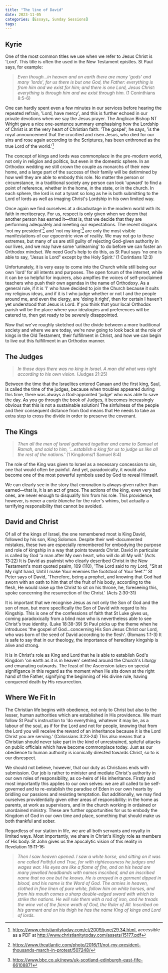 ```yaml
---
title: "The line of David"
date: 2023-11-05
categories: [Essays, Sunday Sessions]
tags:
---
```


## Kyrie

One of the most common titles we use when we refer to Jesus Christ is 'Lord'.
This title is often the used in the New Testament epistles. St Paul says, for example:

> *Even though...in heaven and on earth there are many 'gods' and many 'lords', for us there is but one God, the Father: everything is from him and we exist for him; and there is one Lord, Jesus Christ: everything is through him and we exist through him.* (1 Coninthians 8:5-6)

One can hardly spent even a few minutes in our services before hearing the repeated refrain, 'Lord, have mercy', and this is further echoed in our private devotions when we say the Jesus prayer.
The Anglican Bishop NT Wright gave a nice one-sentence summary emphasising how the Lordship of Christ is at the very heart of Christian faith: 'The gospel', he says, 'is the royal announcement that the crucified and risen Jesus, who died for our sins and rose again according to the Scriptures, has been enthroned as the true Lord of the world.'[^wright]

The concept of kings and lords was commonplace in the pre-modern world, not only in religion and politics, but even in the domestic sphere.
In an Orthodox wedding we still crown the couple as monarchs of their new home, and a large part of the success of their family will be detirmined by how well they are able to embody this role.
No matter the person or circumstance, in a traditional society any person can look 'upward' to find a point of reference, whether in the home, in the state, or in the church.
In each sphere, the lord is not a tyrant so long as he is both submitting to the Lord of lords as well as imaging Christ's Lordship in his own limited way.

Once again we find ourselves at a disadvatage in the modern world with its faith in meritocracy.
For us, respect is only given when we deem that another person has earned it&mdash;that is, that we decide that they are performing adequately and meeting our expectations.
The recent slogans 'not my president'[^not-my-president] and 'not my king'[^not-my-king] are only the most visible manifestations of our egocentric view of reality.
We may not go to these extremes, but many of us are still guilty of rejecting God-given authority in our lives, and we may have some 'unlearning' to do before we can foster an Orthodox mindset.
We need God's help to do this, as St Paul says 'no one is able to say, "Jesus is Lord" except by the Holy Spirit.' (1 Corintians 12:3)

Unfortunately, it is very easy to come into the Church while still being our own 'lord' for all intents and purposes.
The open forum of the internet, while it can be so helpful for inquirers, also amplfies the voices of self-proclaimed teachers who push their own agendas in the name of Orthodoxy.
As a general rule, if it is 'I' who have decided to join the Church because it suits my religious ideas, and if it is I who judge whether or not I and the people around me, and even the clergy, are 'doing it right', then for certain I haven't yet understood that Jesus is Lord.
If you think that your local Orthodox parish will be the place where your idealogies and preferences will be catered to, then get ready to be severely disappointed.

Now that we've roughly sketched out the divide between a more traditional society and where we are today, we're now going to look back at the role of kings in the Old Testament, their fulfillment in Christ, and how we can begin to live out this fulfillment in an Orthodox manner.

## The Judges

> *In those days there was no king in Israel. A man did what was right according to his own vision.* (Judges 21:25)

Between the time that the Israelites entered Canaan and the first king, Saul, is called the time of the judges, because when troubles appeared during this time, there was always a God-appointed 'judge' who was able to save the day.
As you go through the book of Judges, it becomes increasingly obvious that this is not a sustainable solution!
The sinfulness of the people and their consequent distance from God means that He needs to take an extra step to cross the divide in order to preserve the covenant.

## The Kings

> *Then all the men of Israel gathered together and came to Samuel at Ramah, and said to him, '...establish a king for us to judge us like all the rest of the nations.'* (1 Kingdoms/1 Samuel 8:4)

The role of the King was given to Israel as a necessary concession to sin, one that would often be painful.
And yet, paradoxically, it would also become one of the most powerful symbols used by God to reveal Himself.

We can clearly see in the story that coronation is always given rather than earned&mdash;that is, it is an act of grace.
The actions of the king, even very bad ones, are never enough to disqualify him from his role.
This providence, however, is never a _carte blanche_ for the ruler's whims, but actually a terrifying responsibility that cannot be avoided.

## David and Christ

Of all of the kings of Israel, the one remembered most is King David, followed by his son, King Solomon.
Despite their well-documented mistakes, these two are especially remembered for embodying the purpose and role of kingship in a way that points towards Christ.
David in particular is called by God 'a man after My own heart, who will do all My will.' (Acts 13:22)
It is David as psalmist who clearly described Christ in the New Testament's most quoted psalm, 109 (110), 'The Lord said to my Lord, "Sit at My right hand, Until I make Your enemies the footstool of Your feet."'
St Peter says of David, 'Therefore, being a prophet, and knowing that God had sworn with an oath to him that of the fruit of his body, according to the flesh, He would raise up the Christ to sit on his throne, he, foreseeing this, spoke concerning the resurrection of the Christ.' (Acts 2:30-31)

It is important that we recognise Jesus as not only the Son of God and the son of man, but more specifically the Son of David with regard to his Kingship.
This is one of the confessions of faith that St Luke gives us, coming paradoxically from a blind man who is nevertheless able to see Christ's true identity. (Luke 18:38-39)
St Paul picks up the theme when he introduces 'the gospel of God...concerning His Son Jesus Christ our Lord, who was born of the seed of David according to the flesh'. (Romans 1:1-3)
It is safe to say that in our theology, the importance of hereditary kingship is alive and strong.

It is in Christ's role as King and Lord that he is able to establish God's Kingdom 'on earth as it is in heaven' centred around the Church's Liturgy and emanating outwards.
The feast of the Ascension takes on special signifigance in this regard as the moment when He sits down at the right hand of the Father, signifying the beginning of His divine rule, having conquered death by His resurrection.

## Where We Fit In

The Christian life begins with obedience, not only to Christ but also to the lesser, human authorities which are established in His providence.
We must follow St Paul's instruction to 'do everything, whatever it may be, as a labour of the soul, as if for the Lord and not for people, knowing that from the Lord you will receive the reward of an inheritance because it is the Lord Christ you are serving.' (Colossians 3:23-24)
This also means that a Christian should never take part in the kind of unrestrained, spiteful attacks on public officials which have become commonplace today.
Just as our obedience to human authority is iconically directed towards Christ, so to is our disrespect.

We should not believe, however, that our duty as Christians ends with submission.
Our job is rather to minister and mediate Christ's authority in our own roles of responsibility, as co-heirs of His inheritance.
Firstly and most importantly this applies to our own selves: we are all called to be self-governed and to re-establish the paradise of Eden in our own hearts by bridling our passions and resisting temptation.
But additionally, we may find ourselves providentially given other areas of responsibility: in the home as parents, at work as supervisors, and in the church working in ordained or unordained ministry.
These are further opportunities for us to embody the Kingdom of God in our own time and place, something that should make us both thankful and sober.

Regardless of our station in life, we are all both servants and royalty in limited ways. Most importantly, we share in Christ's Kingly role as members of His body. St John gives us the apocalytic vision of this reality in Revelation 19:11-16:

> *Then I saw heaven opened. I saw a white horse, and sitting on it was one called Faithful and True, for with righteousness he judges and wages war. His eyes are like a flame of fire, and on his head are many jewelled headbands with names inscribed, and an inscribed name that no one but he knows. He is arrayed in a garment dipped in blood, and his name is the Word of God. The armies in heaven, clothed in fine linen of pure white, follow him on white horses, and from his mouth comes a sharp double-edged sword with which to strike the nations. He will rule them with a rod of iron, and he treads the wine vat of the fierce wrath of God, the Ruler of All. Inscribed on his garment and on his thigh he has the name King of kings and Lord of lords.*

[^wright]: <https://www.christianitytoday.com/ct/2009/june/29.34.html>, accessible as a PDF at <http://www.christianitytoday.com/assets/15177.pdf>
[^not-my-president]: <https://www.theatlantic.com/photo/2016/11/not-my-president-thousands-march-in-protest/507248/>
[^not-my-king]: <https://www.bbc.co.uk/news/uk-scotland-edinburgh-east-fife-66108871>
